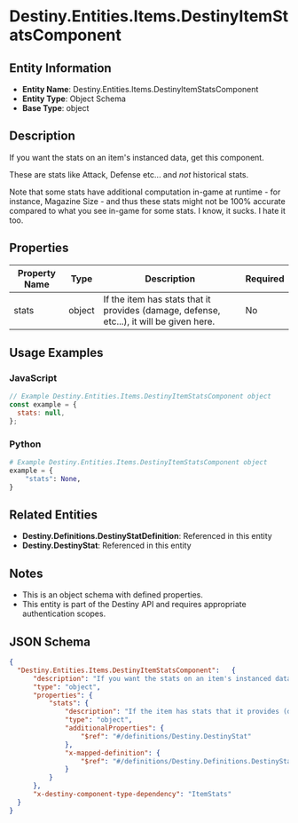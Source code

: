 # Destiny.Entities.Items.DestinyItemStatsComponent

## Entity Information
- **Entity Name**: Destiny.Entities.Items.DestinyItemStatsComponent
- **Entity Type**: Object Schema
- **Base Type**: object

## Description
If you want the stats on an item's instanced data, get this component.
These are stats like Attack, Defense etc... and *not* historical stats.
Note that some stats have additional computation in-game at runtime - for instance, Magazine Size - and thus these stats might not be 100% accurate compared to what you see in-game for some stats. I know, it sucks. I hate it too.

## Properties

| Property Name | Type | Description | Required |
|---------------|------|-------------|----------|
| stats | object | If the item has stats that it provides (damage, defense, etc...), it will be given here. | No |

## Usage Examples

### JavaScript
```javascript
// Example Destiny.Entities.Items.DestinyItemStatsComponent object
const example = {
  stats: null,
};
```

### Python
```python
# Example Destiny.Entities.Items.DestinyItemStatsComponent object
example = {
    "stats": None,
}
```

## Related Entities
- **Destiny.Definitions.DestinyStatDefinition**: Referenced in this entity
- **Destiny.DestinyStat**: Referenced in this entity

## Notes
- This is an object schema with defined properties.
- This entity is part of the Destiny API and requires appropriate authentication scopes.

## JSON Schema
```json
{
  "Destiny.Entities.Items.DestinyItemStatsComponent":   {
      "description": "If you want the stats on an item's instanced data, get this component.\r\nThese are stats like Attack, Defense etc... and *not* historical stats.\r\nNote that some stats have additional computation in-game at runtime - for instance, Magazine Size - and thus these stats might not be 100% accurate compared to what you see in-game for some stats. I know, it sucks. I hate it too.",
      "type": "object",
      "properties": {
          "stats": {
              "description": "If the item has stats that it provides (damage, defense, etc...), it will be given here.",
              "type": "object",
              "additionalProperties": {
                  "$ref": "#/definitions/Destiny.DestinyStat"
              },
              "x-mapped-definition": {
                  "$ref": "#/definitions/Destiny.Definitions.DestinyStatDefinition"
              }
          }
      },
      "x-destiny-component-type-dependency": "ItemStats"
  }
}
```
